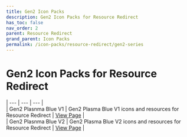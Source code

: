 ```yaml
---
title: Gen2 Icon Packs
description: Gen2 Icon Packs for Resource Redirect
has_toc: false
nav_order: 2
parent: Resource Redirect
grand_parent: Icon Packs
permalink: /icon-packs/resource-redirect/gen2-series
---
```


Gen2 Icon Packs for Resource Redirect
===========================

| --- | --- | --- |  
| Gen2 Plasnma Blue V1 | Gen2 Plasma Blue V1 icons and resources for Resource Redirect | [View Page][PlasmaBlueV1] |  
| Gen2 Plasnma Blue V2 | Gen2 Plasma Blue V2 icons and resources for Resource Redirect | [View Page][PlasmaBlueV2] |  

<!-- ///////////////////////////////////////////////////////////////////////////////////////////////////////////////////////////////////////////////////// -->

[PlasmaBlueV1]: /icon-packs/resource-redirect/gen2-series/gen2-plasma-blue-v1
[PlasmaBlueV2]: /icon-packs/resource-redirect/gen2-series/gen2-plasma-blue-v2

<!-- ////////////////////////////////////////////////////////////////////////////////////////////////////////////////////// -->

[WIP]: /WIP

<!-- ////////////////////////////////////////////////////////////////////////////////////////////////////////////////////// -->
